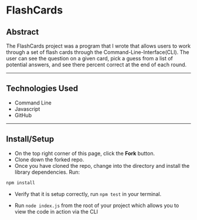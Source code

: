 # FlashCards

## Abstract
The FlashCards project was a program that I wrote that allows users to work through a set of flash cards through the Command-Line-Interface(CLI). The user can see the question on a given card, pick a guess from a list of potential answers, and see there percent correct at the end of each round.

---
## Technologies Used
- Command Line
- Javascript
- GitHub

---

## Install/Setup
- On the top right corner of this page, click the **Fork** button.
- Clone down the forked repo. 
- Once you have cloned the repo, change into the directory and install the library dependencies. Run:

```bash
npm install
```

- Verify that it is setup correctly, run `npm test` in your terminal.

- Run `node index.js` from the root of your project which allows you to view the code in action via the CLI


